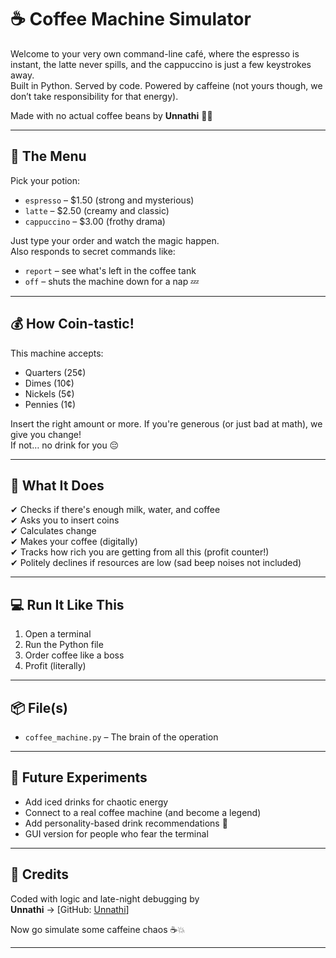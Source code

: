 # ☕ Coffee Machine Simulator

Welcome to your very own command-line café, where the espresso is instant, the latte never spills, and the cappuccino is just a few keystrokes away.  
Built in Python. Served by code. Powered by caffeine (not yours though, we don’t take responsibility for that energy).

Made with no actual coffee beans by **Unnathi** 👩‍💻

---

## 🧾 The Menu

Pick your potion:
- `espresso` – $1.50 (strong and mysterious)
- `latte` – $2.50 (creamy and classic)
- `cappuccino` – $3.00 (frothy drama)

Just type your order and watch the magic happen.  
Also responds to secret commands like:
- `report` – see what's left in the coffee tank
- `off` – shuts the machine down for a nap 💤

---

## 💰 How Coin-tastic!

This machine accepts:
- Quarters (25¢)
- Dimes (10¢)
- Nickels (5¢)
- Pennies (1¢)

Insert the right amount or more. If you're generous (or just bad at math), we give you change!  
If not… no drink for you 😔

---

## 🧠 What It Does

✔ Checks if there's enough milk, water, and coffee  
✔ Asks you to insert coins  
✔ Calculates change  
✔ Makes your coffee (digitally)  
✔ Tracks how rich you are getting from all this (profit counter!)  
✔ Politely declines if resources are low (sad beep noises not included)

---

## 💻 Run It Like This

1. Open a terminal  
2. Run the Python file  
3. Order coffee like a boss  
4. Profit (literally)

---

## 📦 File(s)

- `coffee_machine.py` – The brain of the operation

---

## 🧪 Future Experiments

- Add iced drinks for chaotic energy  
- Connect to a real coffee machine (and become a legend)  
- Add personality-based drink recommendations 🤯  
- GUI version for people who fear the terminal

---

## 🧋 Credits

Coded with logic and late-night debugging by  
**Unnathi** → [GitHub: [Unnathi](https://github.com/Unnathie)]

Now go simulate some caffeine chaos ☕💥

---
